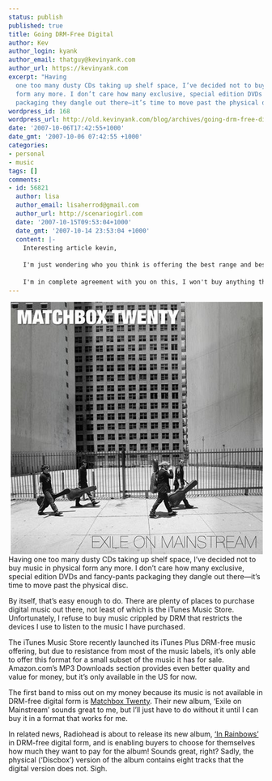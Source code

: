 ```yaml
---
status: publish
published: true
title: Going DRM-Free Digital
author: Kev
author_login: kyank
author_email: thatguy@kevinyank.com
author_url: https://kevinyank.com
excerpt: "Having
  one too many dusty CDs taking up shelf space, I’ve decided not to buy music in physical
  form any more. I don’t care how many exclusive, special edition DVDs and fancy-pants
  packaging they dangle out there—it’s time to move past the physical disc.\r\n\r\n"
wordpress_id: 168
wordpress_url: http://old.kevinyank.com/blog/archives/going-drm-free-digital
date: '2007-10-06T17:42:55+1000'
date_gmt: '2007-10-06 07:42:55 +1000'
categories:
- personal
- music
tags: []
comments:
- id: 56821
  author: lisa
  author_email: lisaherrod@gmail.com
  author_url: http://scenariogirl.com
  date: '2007-10-15T09:53:04+1000'
  date_gmt: '2007-10-14 23:53:04 +1000'
  content: |-
    Interesting article kevin,

    I'm just wondering who you think is offering the best range and best value DRM free music online at the moment?

    I'm in complete agreement with you on this, I won't buy anything that ties me to a particular technology. I might miss out on some stuff, but I absolutely resent it.
---
```

<p><img align="right" alt="Matchbox Twenty’s ‘Exile on Mainstream’ album art" src="/assets/images/blog/going-drm-free-digital/exile-on-mainstream-album-art.jpg" /></p>
<p>Having one too many dusty CDs taking up shelf space, I’ve decided not to buy music in physical form any more. I don’t care how many exclusive, special edition DVDs and fancy-pants packaging they dangle out there—it’s time to move past the physical disc.</p>
<p><a id="more"></a><a id="more-168"></a>By itself, that’s easy enough to do. There are plenty of places to purchase digital music out there, not least of which is the iTunes Music Store. Unfortunately, I refuse to buy music crippled by DRM that restricts the devices I use to listen to the music I have purchased.</p>
<p>The iTunes Music Store recently launched its iTunes Plus DRM-free music offering, but due to resistance from most of the music labels, it’s only able to offer this format for a small subset of the music it has for sale. Amazon.com’s MP3 Downloads section provides even better quality and value for money, but it’s only available in the US for now.</p>
<p>The first band to miss out on my money because its music is not available in DRM-free digital form is <a href="http://www.matchboxtwenty.com/">Matchbox Twenty</a>. Their new album, ‘Exile on Mainstream’ sounds great to me, but I’ll just have to do without it until I can buy it in a format that works for me.</p>
<p>In related news, Radiohead is about to release its new album, <a href="http://www.inrainbows.com/">‘In Rainbows’</a> in DRM-free digital form, and is enabling buyers to choose for themselves how much they want to pay for the album! Sounds great, right? Sadly, the physical (‘Discbox’) version of the album contains eight tracks that the digital version does not. Sigh.</p>
